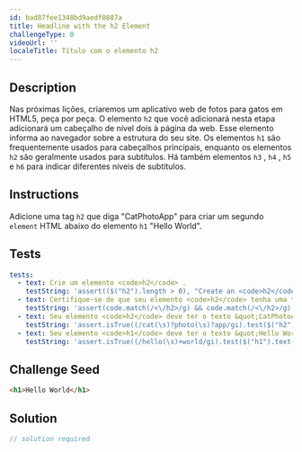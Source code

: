 ```yaml
---
id: bad87fee1348bd9aedf0887a
title: Headline with the h2 Element
challengeType: 0
videoUrl: ''
localeTitle: Título com o elemento h2
---
```


## Description
<section id="description"> Nas próximas lições, criaremos um aplicativo web de fotos para gatos em HTML5, peça por peça. O elemento <code>h2</code> que você adicionará nesta etapa adicionará um cabeçalho de nível dois à página da web. Esse elemento informa ao navegador sobre a estrutura do seu site. Os elementos <code>h1</code> são frequentemente usados ​​para cabeçalhos principais, enquanto os elementos <code>h2</code> são geralmente usados ​​para subtítulos. Há também elementos <code>h3</code> , <code>h4</code> , <code>h5</code> e <code>h6</code> para indicar diferentes níveis de subtítulos. </section>

## Instructions
<section id="instructions"> Adicione uma tag <code>h2</code> que diga &quot;CatPhotoApp&quot; para criar um segundo <code>element</code> HTML abaixo do elemento <code>h1</code> &quot;Hello World&quot;. </section>

## Tests
<section id='tests'>

```yml
tests:
  - text: Crie um elemento <code>h2</code> .
    testString: 'assert(($("h2").length > 0), "Create an <code>h2</code> element.");'
  - text: Certifique-se de que seu elemento <code>h2</code> tenha uma tag de fechamento.
    testString: 'assert(code.match(/<\/h2>/g) && code.match(/<\/h2>/g).length === code.match(/<h2>/g).length, "Make sure your <code>h2</code> element has a closing tag.");'
  - text: Seu elemento <code>h2</code> deve ter o texto &quot;CatPhotoApp&quot;.
    testString: 'assert.isTrue((/cat(\s)?photo(\s)?app/gi).test($("h2").text()), "Your <code>h2</code> element should have the text "CatPhotoApp".");'
  - text: Seu elemento <code>h1</code> deve ter o texto &quot;Hello World&quot;.
    testString: 'assert.isTrue((/hello(\s)+world/gi).test($("h1").text()), "Your <code>h1</code> element should have the text "Hello World".");'

```

</section>

## Challenge Seed
<section id='challengeSeed'>

<div id='html-seed'>

```html
<h1>Hello World</h1>

```

</div>



</section>

## Solution
<section id='solution'>

```js
// solution required
```
</section>

